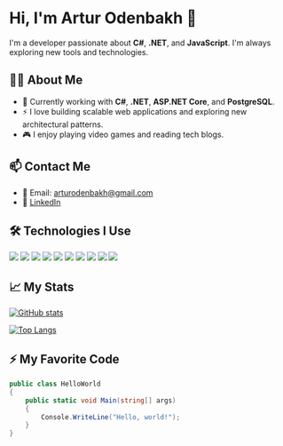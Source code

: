 # Hi, I'm Artur Odenbakh 👋

I'm a developer passionate about **C#**, **.NET**, and **JavaScript**. I'm always exploring new tools and technologies.

## 🧑‍💻 About Me

- 🔭 Currently working with **C#**, **.NET**, **ASP.NET Core**, and **PostgreSQL**.
- ⚡ I love building scalable web applications and exploring new architectural patterns.
- 🎮 I enjoy playing video games and reading tech blogs.

## 📫 Contact Me

- 📧 Email: [arturodenbakh@gmail.com](mailto:arturodenbakh@gmail.com)
- 💼 [LinkedIn](https://www.linkedin.com/in/artur-odenbakh-345179337/)

## 🛠 Technologies I Use

![](https://img.shields.io/badge/.NET-512BD4?style=flat-square&logo=.net&logoColor=white) ![](https://img.shields.io/badge/C%23-2396F3?style=flat-square&logo=c-sharp&logoColor=white) ![](https://img.shields.io/badge/JavaScript-F7DF1E?style=flat-square&logo=javascript&logoColor=black) ![](https://img.shields.io/badge/ASP.NET_Core-512BD4?style=flat-square&logo=asp.net&logoColor=white) ![](https://img.shields.io/badge/PostgreSQL-4169E1?style=flat-square&logo=postgresql&logoColor=white) ![](https://img.shields.io/badge/Entity_Framework_Core-512BD4?style=flat-square&logo=dotnet&logoColor=white) ![](https://img.shields.io/badge/Docker-2496ED?style=flat-square&logo=docker&logoColor=white) ![](https://img.shields.io/badge/Git-F05032?style=flat-square&logo=git&logoColor=white) ![](https://img.shields.io/badge/TypeScript-007ACC?style=flat-square&logo=typescript&logoColor=white) ![](https://img.shields.io/badge/Command_Line-4D4D4D?style=flat-square&logo=console&logoColor=white)

## 📈 My Stats

[![GitHub stats](https://github-readme-stats.vercel.app/api?username=gedenodn&show_icons=true&count_private=true&theme=radical)](https://github.com/gedenodn)

[![Top Langs](https://github-readme-stats.vercel.app/api/top-langs/?username=gedenodn&langs_count=8&theme=radical)](https://github.com/gedenodn)

## ⚡ My Favorite Code

```csharp
public class HelloWorld
{
    public static void Main(string[] args)
    {
        Console.WriteLine("Hello, world!");
    }
}
